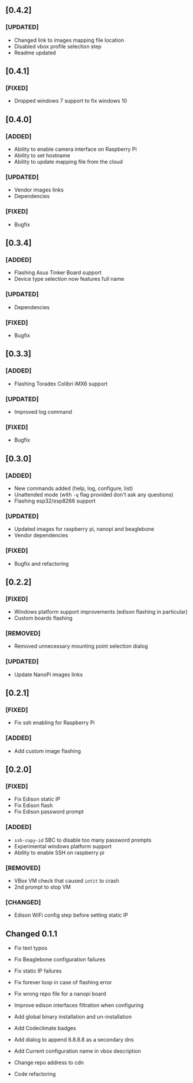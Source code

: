 ## [0.4.2]

### [UPDATED]
- Changed link to images mapping file location
- Disabled vbox profile selection step
- Readme updated

## [0.4.1]

### [FIXED]
- Dropped windows 7 support to fix windows 10

## [0.4.0]

### [ADDED]
- Ability to enable camera interface on Raspberry Pi
- Ability to set hostname
- Ability to update mapping file from the cloud

### [UPDATED]
- Vendor images links
- Dependencies

### [FIXED]
- Bugfix

## [0.3.4]

### [ADDED]
- Flashing Asus Tinker Board support
- Device type selection now features full name

### [UPDATED]
- Dependencies

### [FIXED]
- Bugfix

## [0.3.3]

### [ADDED]
- Flashing Toradex Colibri iMX6 support

### [UPDATED]
- Improved log command

### [FIXED]
- Bugfix


## [0.3.0]

### [ADDED]
- New commands added (help, log, configure, list)
- Unattended mode (with `-q` flag provided don't ask any questions)
- Flashing esp32/esp8266 support

### [UPDATED]
- Updated images for raspberry pi, nanopi and beaglebone
- Vendor dependencies

### [FIXED]
- Bugfix and refactoring


## [0.2.2]

### [FIXED]
- Windows platform support improvements (edison flashing in particular)
- Custom boards flashing

### [REMOVED]
- Removed unnecessary mounting point selection dialog

### [UPDATED]
- Update NanoPi images links


## [0.2.1]

### [FIXED]
- Fix ssh enabling for Raspberry Pi

### [ADDED]
- Add custom image flashing


## [0.2.0]

### [FIXED]
- Fix Edison static IP
- Fix Edison flash
- Fix Edison password prompt

### [ADDED]
- `ssh-copy-id` SBC to disable too many password prompts
- Experimental windows platform support
- Ability to enable SSH on raspberry pi

### [REMOVED]
- VBox VM check that caused `iotit` to crash
- 2nd prompt to stop VM

### [CHANGED]
- Edison WiFi config step before setting static IP


## Changed 0.1.1

- Fix text typos
- Fix Beaglebone configuration failures
- Fix static IP failures
- Fix forever loop in case of flashing error
- Fix wrong repo file for a nanopi board

- Improve edison interfaces filtration when configuring

- Add global binary installation and un-installation
- Add Codeclimate badges
- Add dialog to append 8.8.8.8 as a secondary dns
- Add Current configuration name in vbox description

- Change repo address to cdn
- Code refactoring
